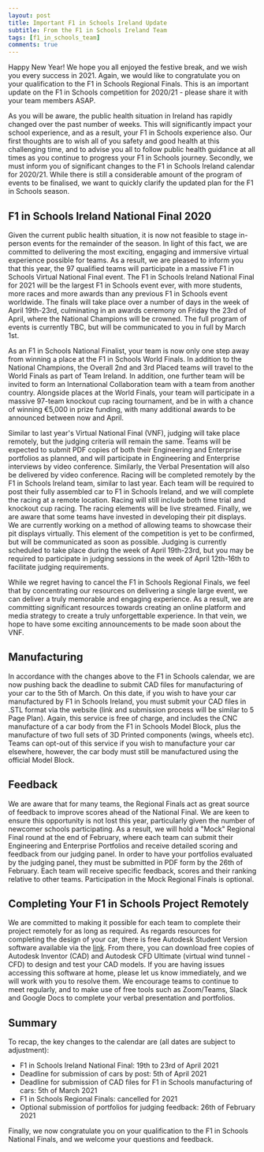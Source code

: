 ```yaml
---
layout: post
title: Important F1 in Schools Ireland Update
subtitle: From the F1 in Schools Ireland Team
tags: [f1_in_schools_team]
comments: true
---
```


Happy New Year! We hope you all enjoyed the festive break, and we wish you every success in 2021. Again, we would like to congratulate you on your qualification to the F1 in Schools Regional Finals. This is an important update on the F1 in Schools competition for 2020/21 - please share it with your team members ASAP.

As you will be aware, the public health situation in Ireland has rapidly changed over the past number of weeks. This will significantly impact your school experience, and as a result, your F1 in Schools experience also. Our first thoughts are to wish all of you safety and good health at this challenging time, and to advise you all to follow public health guidance at all times as you continue to progress your F1 in Schools journey. Secondly, we must inform you of significant changes to the F1 in Schools Ireland calendar for 2020/21. While there is still a considerable amount of the program of events to be finalised, we want to quickly clarify the updated plan for the F1 in Schools season.

## F1 in Schools Ireland National Final 2020

Given the current public health situation, it is now not feasible to stage in-person events for the remainder of the season. In light of this fact, we are committed to delivering the most exciting, engaging and immersive virtual experience possible for teams. As a result, we are pleased to inform you that this year, the 97 qualified teams will participate in a massive F1 in Schools Virtual National Final event. The F1 in Schools Ireland National Final for 2021 will be the largest F1 in Schools event ever, with more students, more races and more awards than any previous F1 in Schools event worldwide. The finals will take place over a number of days in the week of April 19th-23rd, culminating in an awards ceremony on Friday the 23rd of April, where the National Champions will be crowned. The full program of events is currently TBC, but will be communicated to you in full by March 1st.

As an F1 in Schools National Finalist, your team is now only one step away from winning a place at the F1 in Schools World Finals. In addition to the National Champions, the Overall 2nd and 3rd Placed teams will travel to the World Finals as part of Team Ireland. In addition, one further team will be invited to form an International Collaboration team with a team from another country. Alongside places at the World Finals, your team will participate in a massive 97-team knockout cup racing tournament, and be in with a chance of winning €5,000 in prize funding, with many additional awards to be announced between now and April.

Similar to last year's Virtual National Final (VNF), judging will take place remotely, but the judging criteria will remain the same. Teams will be expected to submit PDF copies of both their Engineering and Enterprise portfolios as planned, and will participate in Engineering and Enterprise interviews by video conference. Similarly, the Verbal Presentation will also be delivered by video conference. Racing will be completed remotely by the F1 in Schools Ireland team, similar to last year. Each team will be required to post their fully assembled car to F1 in Schools Ireland, and we will complete the racing at a remote location. Racing will still include both time trial and knockout cup racing. The racing elements will be live streamed. Finally, we are aware that some teams have invested in developing their pit displays. We are currently working on a method of allowing teams to showcase their pit displays virtually. This element of the competition is yet to be confirmed, but will be communicated as soon as possible. Judging is currently scheduled to take place during the week of April 19th-23rd, but you may be required to participate in judging sessions in the week of April 12th-16th to facilitate judging requirements.

While we regret having to cancel the F1 in Schools Regional Finals, we feel that by concentrating our resources on delivering a single large event, we can deliver a truly memorable and engaging experience. As a result, we are committing significant resources towards creating an online platform and media strategy to create a truly unforgettable experience. In that vein, we hope to have some exciting announcements to be made soon about the VNF.

## Manufacturing

In accordance with the changes above to the F1 in Schools calendar, we are now pushing back the deadline to submit CAD files for manufacturing of your car to the 5th of March. On this date, if you wish to have your car manufactured by F1 in Schools Ireland, you must submit your CAD files in .STL format via the website (link and submission process will be similar to 5 Page Plan). Again, this service is free of charge, and includes the CNC manufacture of a car body from the F1 in Schools Model Block, plus the manufacture of two full sets of 3D Printed components (wings, wheels etc). Teams can opt-out of this service if you wish to manufacture your car elsewhere, however, the car body must still be manufactured using the official Model Block.

## Feedback

We are aware that for many teams, the Regional Finals act as great source of feedback to improve scores ahead of the National Final. We are keen to ensure this opportunity is not lost this year, particularly given the number of newcomer schools participating. As a result, we will hold a "Mock" Regional Final round at the end of February, where each team can submit their Engineering and Enterprise Portfolios and receive detailed scoring and feedback from our judging panel. In order to have your portfolios evaluated by the judging panel, they must be submitted in PDF form by the 26th of February. Each team will receive specific feedback, scores and their ranking relative to other teams. Participation in the Mock Regional Finals is optional.

## Completing Your F1 in Schools Project Remotely

We are committed to making it possible for each team to complete their project remotely for as long as required. As regards resources for completing the design of your car, there is free Autodesk Student Version software available via the [link](www.f1inschools.ie/downloads). From there, you can download free copies of Autodesk Inventor (CAD) and Autodesk CFD Ultimate (virtual wind tunnel - CFD) to design and test your CAD models. If you are having issues accessing this software at home, please let us know immediately, and we will work with you to resolve them. We encourage teams to continue to meet regularly, and to make use of free tools such as Zoom/Teams, Slack and Google Docs to complete your verbal presentation and portfolios.

## Summary

To recap, the key changes to the calendar are (all dates are subject to adjustment):

* F1 in Schools Ireland National Final: 19th to 23rd of April 2021
* Deadline for submission of cars by post: 5th of April 2021
* Deadline for submission of CAD files for F1 in Schools manufacturing of cars: 5th of March 2021
* F1 in Schools Regional Finals: cancelled for 2021
* Optional submission of portfolios for judging feedback: 26th of February 2021

Finally, we now congratulate you on your qualification to the F1 in Schools National Finals, and we welcome your questions and feedback.